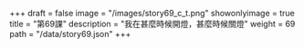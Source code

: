 +++
draft = false 
image = "/images/story69_c_t.png" 
showonlyimage = true 
title = "第69課" 
description = "我在甚麼時候開燈，甚麼時候關燈" 
weight = 69 
path = "/data/story69.json" 
+++
